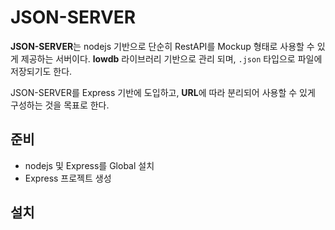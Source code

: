 JSON-SERVER
=====
**JSON-SERVER**는 nodejs 기반으로 단순히 RestAPI를 Mockup 형태로 사용할 수 있게 제공하는 서버이다. **lowdb** 라이브러리 기반으로 관리 되며, `.json` 타입으로 파일에 저장되기도 한다.

JSON-SERVER를 Express 기반에 도입하고, **URL**에 따라 분리되어 사용할 수 있게 구성하는 것을 목표로 한다.

준비
----
* nodejs 및 Express를 Global 설치
* Express 프로젝트 생성

설치
-----
